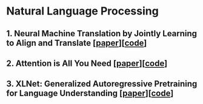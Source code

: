 # Natural Language Processing

## 1. Neural Machine Translation by Jointly Learning to Align and Translate [[paper](https://arxiv.org/abs/1409.0473)][[code](https://github.com/yubin1219/NLP/blob/main/Assignment1/Assign1.py)]
## 2. Attention is All You Need [[paper](https://arxiv.org/abs/1706.03762)][[code](https://github.com/yubin1219/NLP/blob/main/Assignment2/Assignment2_code.py)]
## 3. XLNet: Generalized Autoregressive Pretraining for Language Understanding [[paper](https://arxiv.org/abs/1906.08237)][[code](https://github.com/yubin1219/NLP/tree/main/Assignment3)]
